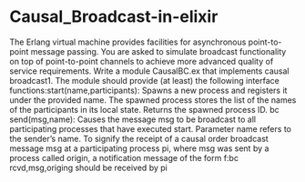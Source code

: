 # Causal_Broadcast-in-elixir
The Erlang virtual machine provides facilities for asynchronous point-to-point message passing. You are asked to simulate broadcast functionality on top of point-to-point channels to achieve more advanced quality of service requirements. Write a module CausalBC.ex that implements causal broadcast1. The module should provide (at least) the following interface functions:start(name,participants): Spawns a new process and registers it under the provided name. The spawned process stores the list of the names of the participants in its local state. Returns the spawned process ID. bc send(msg,name): Causes the message msg to be broadcast to all participating processes that have executed start. Parameter name refers to the sender’s name. To signify the receipt of a causal order broadcast message msg at a participating process pi, where msg was sent by a process called origin, a notification message of the form f:bc rcvd,msg,origing should be received by pi
